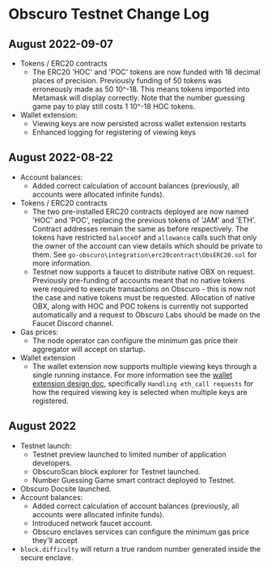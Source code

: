 # Obscuro Testnet Change Log

## August 2022-09-07
* Tokens / ERC20 contracts
  * The ERC20 'HOC' and 'POC' tokens are now funded with 18 decimal places of precision. Previously funding of 50 
    tokens was erroneously made as 50 10^-18. This means tokens imported into Metamask will display correctly. Note that
    the number guessing game pay to play still costs 1 10^-18 HOC tokens.
* Wallet extension:
  * Viewing keys are now persisted across wallet extension restarts
  * Enhanced logging for registering of viewing keys

## August 2022-08-22
* Account balances:
  * Added correct calculation of account balances (previously, all accounts were allocated infinite funds).
* Tokens / ERC20 contracts
  * The two pre-installed ERC20 contracts deployed are now named 'HOC' and 'POC', replacing the previous tokens of 'JAM' 
    and 'ETH'. Contract addresses remain the same as before respectively. The tokens have restricted `balanceOf` and 
    `allowance` calls such that only the owner of the account can view details which should be private to them. See 
    `go-obscuro\integration\erc20contract\ObsERC20.sol` for more information. 
  * Testnet now supports a faucet to distribute native OBX on request. Previously pre-funding of accounts meant that 
    no native tokens were required to execute transactions on Obscuro - this is now not the case and native tokens 
    must be requested. Allocation of native OBX, along with HOC and POC tokens is currently not supported automatically 
    and a request to Obscuro Labs should be made on the Faucet Discord channel.
* Gas prices:
  * The node operator can configure the minimum gas price their aggregator will accept on startup.
* Wallet extension 
  * The wallet extension now supports multiple viewing keys through a single running instance. For more information see 
    the [wallet extension design doc](https://github.com/obscuronet/go-obscuro/blob/main/design/wallet_extension.md), 
    specifically `Handling eth_call requests` for how the required viewing key is selected when multiple keys are 
    registered.

## August 2022
* Testnet launch:
  * Testnet preview launched to limited number of application developers.
  * ObscuroScan block explorer for Testnet launched.
  * Number Guessing Game smart contract deployed to Testnet.
* Obscuro Docsite launched.
* Account balances:
  * Added correct calculation of account balances (previously, all accounts were allocated infinite funds).
  * Introduced network faucet account.
  * Obscuro enclaves services can configure the minimum gas price they'll accept
* ``block.difficulty`` will return a true random number generated inside the secure enclave.
